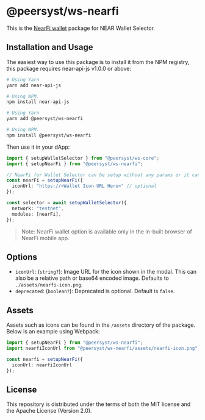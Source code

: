 # @peersyst/ws-nearfi

This is the [NearFi wallet](https://nearfi.finance) package for NEAR Wallet Selector.

## Installation and Usage

The easiest way to use this package is to install it from the NPM registry, this package requires near-api-js v1.0.0 or above:

```bash
# Using Yarn
yarn add near-api-js

# Using NPM.
npm install near-api-js
```

```bash
# Using Yarn
yarn add @peersyst/ws-nearfi

# Using NPM.
npm install @peersyst/ws-nearfi
```

Then use it in your dApp:

```ts
import { setupWalletSelector } from "@peersyst/ws-core";
import { setupNearFi } from "@peersyst/ws-nearfi";

// NearFi for Wallet Selector can be setup without any params or it can take few optional params, see options below.
const nearFi = setupNearFi({
  iconUrl: "https://<Wallet Icon URL Here>" // optional
});

const selector = await setupWalletSelector({
  network: "testnet",
  modules: [nearFi],
});
```

> Note: NearFi wallet option is available only in the in-built browser of NearFi mobile app. 


## Options

- `iconUrl`: (`string?`): Image URL for the icon shown in the modal. This can also be a relative path or base64 encoded image. Defaults to `./assets/nearfi-icon.png`.
- `deprecated`: (`boolean?`): Deprecated is optional. Default is `false`.

## Assets

Assets such as icons can be found in the `/assets` directory of the package. Below is an example using Webpack:

```ts
import { setupNearFi } from "@peersyst/ws-nearfi";
import nearfiIconUrl from "@peersyst/ws-nearfi/assets/nearfi-icon.png";

const nearfi = setupNearFi({
  iconUrl: nearfiIconUrl
});
```

## License

This repository is distributed under the terms of both the MIT license and the Apache License (Version 2.0).
